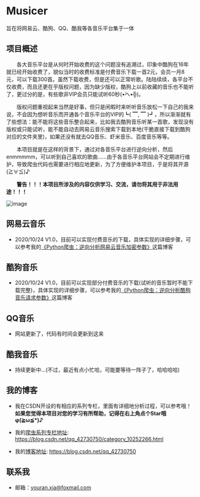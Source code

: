 # Musicer
旨在将网易云、酷狗、QQ、酷我等各音乐平台集于一体

## 项目概述
&emsp;&emsp;各大音乐平台是从何时开始收费的这个问题没有追溯过，印象中酷狗在16年就已经开始收费了，貌似当时的收费标准是付费音乐下载一首2元，会员一月8元，可以下载300首。虽然下载收费，但是还可以正常听歌。陆陆续续，各平台不仅收费，而且还更在乎版权问题，因为缺少版权，酷狗上以前收藏的音乐也不能听了，更过分的是，有些歌非VIP会员只能试听60秒(•́へ•́╬)。

&emsp;&emsp;版权问题重视起来当然是好事，但只是闲暇时来听听音乐放松一下自己的我来说，不会因为想听音乐而开通各个音乐平台的VIP的┗( ▔, ▔ )┛，所以渐渐就有了些想法：能不能将这些音乐整合起来，比如我去酷狗音乐听某一首歌，发现没有版权或只能试听，能不能自动去网易云音乐搜索下载到本地(干脆直接下载到酷狗对应的文件夹里)，如果还没有就去QQ音乐、虾米音乐、百度音乐等等。

&emsp;&emsp;本项目就是在这样的背景下，通过对各音乐平台进行逆向分析，然后enmmmmm，可以听到自己喜欢的歌曲......由于各音乐平台网站会不定期进行维护，导致爬虫代码也需要进行相应地更新，为了方便维护本项目，于是将其开源(≧∀≦)♪

&emsp;&emsp;**警告！！！本项目所涉及的内容仅供学习、交流，请勿将其用于非法用途！！！**

![image](https://github.com/xiayouran/Musicer/raw/main/Warning.png)

## 网易云音乐
- 2020/10/24 V1.0，目前可以实现付费音乐的下载，具体实现的详细步骤，可以参考我的[《Python爬虫：逆向分析网易云音乐加密参数》](https://blog.csdn.net/qq_42730750/article/details/108415551)这篇博客

## 酷狗音乐
- 2020/10/24 V1.0，目前可以实现部分付费音乐的下载(试听的音乐暂时不能下载完整)，具体实现的详细步骤，可以参考我的[《Python爬虫：逆向分析酷狗音乐请求参数》](https://blog.csdn.net/qq_42730750/article/details/108557140)这篇博客

## QQ音乐
- 网站更新了，代码有时间会更新到这来

## 酷我音乐
- 持续更新中...(不过，最近有点小忙哈，可能要等待一阵子了，哈哈哈哈)

## 我的博客
- 我在CSDN开设的有相应的系列专栏，里面有详细地分析过程，可以参考哦！**如果您觉得本项目对您的学习有所帮助，记得在右上角点个Star哦φ(≧ω≦\*)♪**

- 我的[爬虫系列专栏地址](https://blog.csdn.net/qq_42730750/category_10252266.html): https://blog.csdn.net/qq_42730750/category_10252266.html

- 我的[博客地址](https://blog.csdn.net/qq_42730750): https://blog.csdn.net/qq_42730750

## 联系我
- 邮箱：youran.xia@foxmail.com
